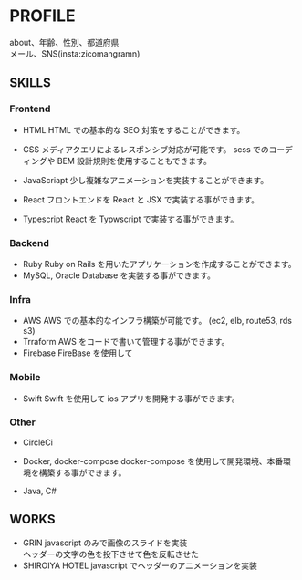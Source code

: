 # PROFILE

about、年齢、性別、都道府県  
メール、SNS(insta:zicomangramn)

## SKILLS

### Frontend

- HTML
  HTML での基本的な SEO 対策をすることができます。
- CSS
  メディアクエリによるレスポンシブ対応が可能です。
  scss でのコーディングや BEM 設計規則を使用することもできます。
- JavaScriapt
  少し複雑なアニメーションを実装することができます。

- React
  フロントエンドを React と JSX で実装する事ができます。
- Typescript
  React を Typwscript で実装する事ができます。

### Backend

- Ruby
  Ruby on Rails を用いたアプリケーションを作成することができます。
- MySQL, Oracle
  Database を実装する事ができます。

### Infra

- AWS
  AWS での基本的なインフラ構築が可能です。
  (ec2, elb, route53, rds s3)
- Trraform
  AWS をコードで書いて管理する事ができます。
- Firebase
  FireBase を使用して

### Mobile

- Swift
  Swift を使用して ios アプリを開発する事ができます。

### Other

- CircleCi
- Docker, docker-compose
  docker-compose を使用して開発環境、本番環境を構築する事ができます。

- Java, C#

## WORKS

- GRIN
  javascript のみで画像のスライドを実装  
  ヘッダーの文字の色を投下させて色を反転させた
- SHIROIYA HOTEL
  javascript でヘッダーのアニメーションを実装
